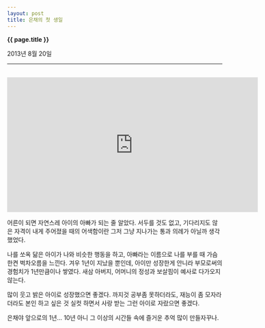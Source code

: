 ```yaml
---
layout: post
title: 은채의 첫 생일
---
```


**{{ page.title }}** <p class="meta">2013년 8월 20일</p>


---
<br>

<iframe width="587" height="315" src="http://www.youtube.com/embed/IdxCs-jVPDc" frameborder="0" allowfullscreen></iframe>



<br>

어른이 되면 자연스레 아이의 아빠가 되는 줄 알았다. 서두를 것도 없고, 기다리지도 않은 자격이 내게 주어졌을 때의 어색함이란 그저 그냥 지나가는 통과 의례가 아닐까 생각했었다. 

나를 쏘옥 닮은 아이가 나와 비슷한 행동을 하고, 아빠라는 이름으로 나를 부를 때 가슴 한켠 벅차오름을 느낀다. 겨우 1년이 지났을 뿐인데, 아이만 성장한게 안니라 부모로써의 경험치가 1년만큼이나 쌓였다. 새삼 아버지, 어머니의 정성과 보살핌이 예사로 다가오지 않는다. 

많이 웃고 밝은 아이로 성장했으면 좋겠다. 까지것 공부좀 못하더라도, 재능이 좀 모자라더라도 본인 하고 싶은 것 실컷 하면서 사랑 받는 그런 아이로 자랐으면 좋겠다. 

은채야 앞으로의 1년… 10년 아니 그 이상의 시간들 속에 즐거운 추억 많이 만들자꾸나. 

<br>



